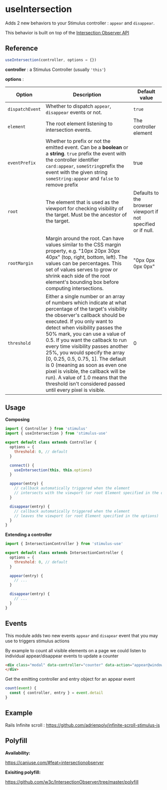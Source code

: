 # useIntersection

Adds 2 new behaviors to your Stimulus controller : `appear` and `disappear`.

This behavior is built on top of the [Intersection Observer API](https://developer.mozilla.org/en-US/docs/Web/API/Intersection_Observer_API)

## Reference

```javascript
useIntersection(controller, options = {})
```

**controller** : a Stimulus Controller (usually `'this'`)

**options** :

| Option| Description | Default value |
|-----------------------|-------------|---------------------|
| `dispatchEvent` | Whether to dispatch `appear`, `disappear` events or not.| `true` |
| `element` | The root element listening to intersection events.| The controller element|
|`eventPrefix`| Whether to prefix or not the emitted event. Can be a **boolean** or a **string**. `true` prefix the event with the controller identifier `card:appear`, `someString`prefix the event with the given string `someString:appear` and `false` to remove prefix  |true|
| `root` | The element that is used as the viewport for checking visibility of the target. Must be the ancestor of the target. | Defaults to the browser viewport if not specified or if null. |
| `rootMargin` | Margin around the root. Can have values similar to the CSS margin property, e.g. "10px 20px 30px 40px" (top, right, bottom, left). The values can be percentages. This set of values serves to grow or shrink each side of the root element's bounding box before computing intersections. | "0px 0px 0px 0px" |
| `threshold` | Either a single number or an array of numbers which indicate at what percentage of the target's visibility the observer's callback should be executed. If you only want to detect when visibility passes the 50% mark, you can use a value of 0.5. If you want the callback to run every time visibility passes another 25%, you would specify the array [0, 0.25, 0.5, 0.75, 1]. The default is 0 (meaning as soon as even one pixel is visible, the callback will be run). A value of 1.0 means that the threshold isn't considered passed until every pixel is visible. | 0 |

## Usage

**Composing**

```js
import { Controller } from 'stimulus'
import { useIntersection } from 'stimulus-use'

export default class extends Controller {
  options = {
    threshold: 0, // default
  }

  connect() {
    useIntersection(this, this.options)
  }

  appear(entry) {
    // callback automatically triggered when the element
    // intersects with the viewport (or root Element specified in the options)
  }

  disappear(entry) {
    // callback automatically triggered when the element
    // leaves the viewport (or root Element specified in the options)
  }
}
```

**Extending a controller**

```js
import { IntersectionController } from 'stimulus-use'

export default class extends IntersectionController {
  options = {
    threshold: 0, // default
  }

  appear(entry) {
    // ...
  }

  disappear(entry) {
    // ...
  }
}
```



## Events

This module adds two new events `appear` and `disapear` event that you may use to triggers stimulus actions

By example to count all visible elements on a page we could listen to individual appear/disappear events to update a counter

```html
<div class="modal" data-controller="counter" data-action="appear@window->counter#increase disappear@window->counter#decrease" >
</div>
```

Get the emitting controller and entry object for an appear event

```js
count(event) {
  const { controller, entry } = event.detail
}
```


## Example

Rails Infinite scroll : https://github.com/adrienpoly/infinite-scroll-stimulus-js


## Polyfill

**Availability:**

https://caniuse.com/#feat=intersectionobserver

**Exisiting polyfill:**

https://github.com/w3c/IntersectionObserver/tree/master/polyfill